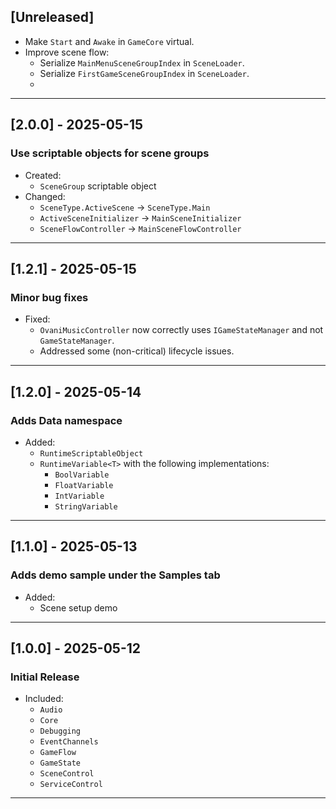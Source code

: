 ## [Unreleased]
- Make `Start` and `Awake` in `GameCore` virtual.
- Improve scene flow:
  - Serialize `MainMenuSceneGroupIndex` in `SceneLoader`.
  - Serialize `FirstGameSceneGroupIndex` in `SceneLoader`.
  - 
---

## [2.0.0] - 2025-05-15
### Use scriptable objects for scene groups
- Created:
  - `SceneGroup` scriptable object
- Changed:
  - `SceneType.ActiveScene` -> `SceneType.Main`
  - `ActiveSceneInitializer` -> `MainSceneInitializer`
  - `SceneFlowController` -> `MainSceneFlowController`

---

## [1.2.1] - 2025-05-15
### Minor bug fixes
- Fixed:
  - `OvaniMusicController` now correctly uses `IGameStateManager` and not `GameStateManager`.
  - Addressed some (non-critical) lifecycle issues.

---

## [1.2.0] - 2025-05-14
### Adds Data namespace
- Added:
  - `RuntimeScriptableObject`
  - `RuntimeVariable<T>` with the following implementations:
    - `BoolVariable`
    - `FloatVariable`
    - `IntVariable`
    - `StringVariable`

---

## [1.1.0] - 2025-05-13
### Adds demo sample under the Samples tab
- Added:
  - Scene setup demo

---

## [1.0.0] - 2025-05-12
### Initial Release
- Included:
  - `Audio`
  - `Core`
  - `Debugging`
  - `EventChannels`
  - `GameFlow`
  - `GameState`
  - `SceneControl`
  - `ServiceControl`

---